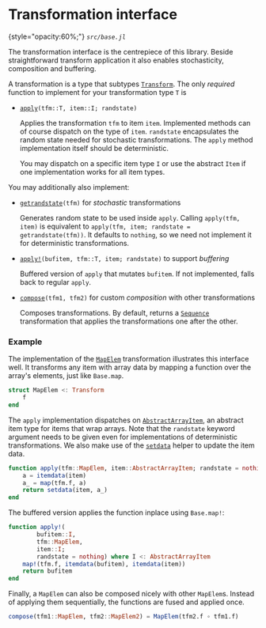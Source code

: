 
# Transformation interface

{style="opacity:60%;"}
*`src/base.jl`*

The transformation interface is the centrepiece of this library. Beside straightforward transform application it also enables stochasticity, composition and buffering.

A transformation is a type that subtypes [`Transform`](#). The only *required* function to implement for your transformation type `T` is


- [`apply`](#)`(tfm::T, item::I; randstate)`

    Applies the transformation `tfm` to item `item`. Implemented methods can of course dispatch on the type of `item`. `randstate` encapsulates the random state needed for stochastic transformations. The `apply` method implementation itself should be deterministic.

    You may dispatch on a specific item type `I` or use the abstract `Item` if one implementation works for all item types.

You may additionally also implement:

- [`getrandstate`](#)`(tfm)` for *stochastic* transformations

    Generates random state to be used inside `apply`. Calling `apply(tfm, item)` is equivalent to
    `apply(tfm, item; randstate = getrandstate(tfm))`. It defaults to `nothing`, so we need not implement it for deterministic transformations.

- [`apply!`](#)`(bufitem, tfm::T, item; randstate)` to support *buffering*

    Buffered version of `apply` that mutates `bufitem`. If not implemented,
    falls back to regular `apply`.

- [`compose`](#)`(tfm1, tfm2)` for custom *composition* with other transformations

    Composes transformations. By default, returns a [`Sequence`](#) transformation that applies the transformations one after the other.



### Example

The implementation of the [`MapElem`](#) transformation illustrates this interface well. It transforms any item with array data by mapping a function over the array's elements, just like `Base.map`.

```julia
struct MapElem <: Transform
    f
end
```

The `apply` implementation dispatches on [`AbstractArrayItem`](#), an abstract item type for items that wrap arrays. Note that the `randstate` keyword argument needs to be given even for implementations of deterministic transformations. We also make use of the [`setdata`](#) helper to update the item data.

```julia
function apply(tfm::MapElem, item::AbstractArrayItem; randstate = nothing)
    a = itemdata(item)
    a_ = map(tfm.f, a)
    return setdata(item, a_)
end
```

The buffered version applies the function inplace using `Base.map!`:

```julia
function apply!(
        bufitem::I,
        tfm::MapElem,
        item::I;
        randstate = nothing) where I <: AbstractArrayItem
    map!(tfm.f, itemdata(bufitem), itemdata(item))
    return bufitem
end
```

Finally, a `MapElem` can also be composed nicely with other `MapElem`s. Instead of applying them sequentially, the functions are fused and applied once.

```julia
compose(tfm1::MapElem, tfm2::MapElem2) = MapElem(tfm2.f ∘ tfm1.f)
```
